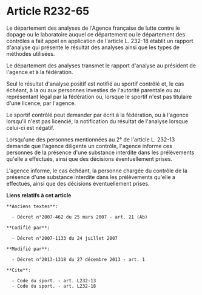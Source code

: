 # Article R232-65

Le département des analyses de l'Agence française de lutte contre le dopage ou le laboratoire     auquel ce département ou le
département des contrôles a fait appel en application de l'article L. 232-18 établit un rapport d'analyse qui présente le
résultat des analyses ainsi que les types de méthodes utilisées. 

Le département des analyses transmet le rapport d'analyse au président de l'agence et à la fédération. 

Seul le résultat d'analyse positif est notifié au sportif contrôlé et, le cas échéant, à la ou aux personnes investies de
l'autorité parentale ou au représentant légal par la fédération ou, lorsque le sportif n'est pas titulaire d'une licence, par
l'agence. 

Le sportif contrôlé peut demander par écrit à la fédération, ou à l'agence lorsqu'il n'est pas licencié, la notification du
résultat de l'analyse lorsque celui-ci est négatif. 

Lorsqu'une des personnes mentionnées au 2° de l'article L. 232-13 demande que l'agence diligente un contrôle, l'agence
informe ces personnes de la présence d'une substance interdite dans les prélèvements qu'elle a effectués, ainsi que des
décisions éventuellement prises. 

L'agence informe, le cas échéant, la personne chargée du contrôle de la présence d'une substance interdite dans les
prélèvements qu'elle a effectués, ainsi que des décisions éventuellement prises.

**Liens relatifs à cet article**

	**Anciens textes**:

	  - Décret n°2007-462 du 25 mars 2007 - art. 21 (Ab)

	**Codifié par**:

	  - Décret n°2007-1133 du 24 juillet 2007

	**Modifié par**:

	  - Décret n°2013-1318 du 27 décembre 2013 - art. 1

	**Cite**:

	  - Code du sport. - art. L232-13
	  - Code du sport. - art. L232-18
